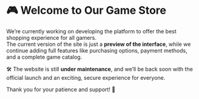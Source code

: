 # 🎮 Welcome to Our Game Store

We’re currently working on developing the platform to offer the best shopping experience for all gamers.  
The current version of the site is just a **preview of the interface**, while we continue adding full features like purchasing options, payment methods, and a complete game catalog.  

🛠️ The website is still **under maintenance**, and we’ll be back soon with the official launch and an exciting, secure experience for everyone.  

Thank you for your patience and support! 💪
